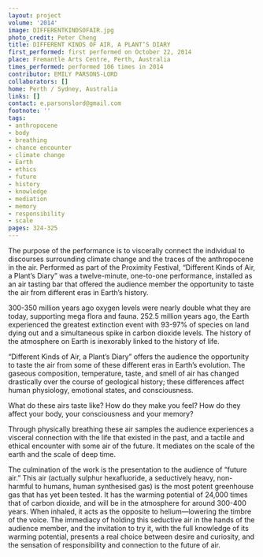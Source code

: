 ```yaml
---
layout: project
volume: '2014'
image: DIFFERENTKINDSOFAIR.jpg
photo_credit: Peter Cheng
title: DIFFERENT KINDS OF AIR, A PLANT’S DIARY
first_performed: first performed on October 22, 2014
place: Fremantle Arts Centre, Perth, Australia
times_performed: performed 106 times in 2014
contributor: EMILY PARSONS-LORD
collaborators: []
home: Perth / Sydney, Australia
links: []
contact: e.parsonslord@gmail.com
footnote: ''
tags:
- anthropocene
- body
- breathing
- chance encounter
- climate change
- Earth
- ethics
- future
- history
- knowledge
- mediation
- memory
- responsibility
- scale
pages: 324-325
---
```


The purpose of the performance is to viscerally connect the individual to discourses surrounding climate change and the traces of the anthropocene in the air. Performed as part of the Proximity Festival, “Different Kinds of Air, a Plant’s Diary” was a twelve-minute, one-to-one performance, installed as an air tasting bar that offered the audience member the opportunity to taste the air from different eras in Earth’s history.

300-350 million years ago oxygen levels were nearly double what they are today, supporting mega flora and fauna. 252.5 million years ago, the Earth experienced the greatest extinction event with 93-97% of species on land dying out and a simultaneous spike in carbon dioxide levels. The history of the atmosphere on Earth is inexorably linked to the history of life.

“Different Kinds of Air, a Plant’s Diary” offers the audience the opportunity to taste the air from some of these different eras in Earth’s evolution. The gaseous composition, temperature, taste, and smell of air has changed drastically over the course of geological history; these differences affect human physiology, emotional states, and consciousness.

What do these airs taste like? How do they make you feel? How do they affect your body, your consciousness and your memory?

Through physically breathing these air samples the audience experiences a visceral connection with the life that existed in the past, and a tactile and ethical encounter with some air of the future. It mediates on the scale of the earth and the scale of deep time.

The culmination of the work is the presentation to the audience of “future air.” This air (actually sulphur hexafluoride, a seductively heavy, non-harmful to humans, human synthesised gas) is the most potent greenhouse gas that has yet been tested. It has the warming potential of 24,000 times that of carbon dioxide, and will be in the atmosphere for around 300-400 years. When inhaled, it acts as the opposite to helium—lowering the timbre of the voice. The immediacy of holding this seductive air in the hands of the audience member, and the invitation to try it, with the full knowledge of its warming potential, presents a real choice between desire and curiosity, and the sensation of responsibility and connection to the future of air.
